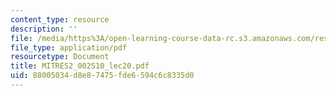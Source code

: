 ```yaml
---
content_type: resource
description: ''
file: /media/https%3A/open-learning-course-data-rc.s3.amazonaws.com/res-2-002-finite-element-procedures-for-solids-and-structures-spring-2010/88005034d8e87475fde6594c6c8335d0_MITRES2_002S10_lec20.pdf
file_type: application/pdf
resourcetype: Document
title: MITRES2_002S10_lec20.pdf
uid: 88005034-d8e8-7475-fde6-594c6c8335d0
---
```

